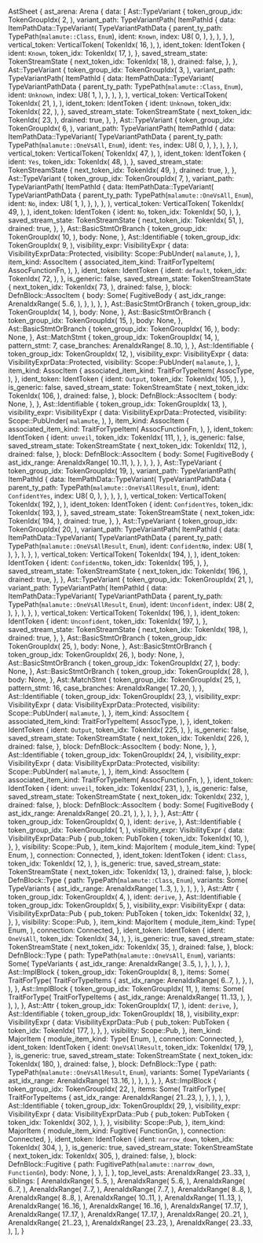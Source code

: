 AstSheet {
    ast_arena: Arena {
        data: [
            Ast::TypeVariant {
                token_group_idx: TokenGroupIdx(
                    2,
                ),
                variant_path: TypeVariantPath(
                    ItemPathId {
                        data: ItemPathData::TypeVariant(
                            TypeVariantPathData {
                                parent_ty_path: TypePath(`malamute::Class`, `Enum`),
                                ident: `Known`,
                                index: U8(
                                    0,
                                ),
                            },
                        ),
                    },
                ),
                vertical_token: VerticalToken(
                    TokenIdx(
                        16,
                    ),
                ),
                ident_token: IdentToken {
                    ident: `Known`,
                    token_idx: TokenIdx(
                        17,
                    ),
                },
                saved_stream_state: TokenStreamState {
                    next_token_idx: TokenIdx(
                        18,
                    ),
                    drained: false,
                },
            },
            Ast::TypeVariant {
                token_group_idx: TokenGroupIdx(
                    3,
                ),
                variant_path: TypeVariantPath(
                    ItemPathId {
                        data: ItemPathData::TypeVariant(
                            TypeVariantPathData {
                                parent_ty_path: TypePath(`malamute::Class`, `Enum`),
                                ident: `Unknown`,
                                index: U8(
                                    1,
                                ),
                            },
                        ),
                    },
                ),
                vertical_token: VerticalToken(
                    TokenIdx(
                        21,
                    ),
                ),
                ident_token: IdentToken {
                    ident: `Unknown`,
                    token_idx: TokenIdx(
                        22,
                    ),
                },
                saved_stream_state: TokenStreamState {
                    next_token_idx: TokenIdx(
                        23,
                    ),
                    drained: true,
                },
            },
            Ast::TypeVariant {
                token_group_idx: TokenGroupIdx(
                    6,
                ),
                variant_path: TypeVariantPath(
                    ItemPathId {
                        data: ItemPathData::TypeVariant(
                            TypeVariantPathData {
                                parent_ty_path: TypePath(`malamute::OneVsAll`, `Enum`),
                                ident: `Yes`,
                                index: U8(
                                    0,
                                ),
                            },
                        ),
                    },
                ),
                vertical_token: VerticalToken(
                    TokenIdx(
                        47,
                    ),
                ),
                ident_token: IdentToken {
                    ident: `Yes`,
                    token_idx: TokenIdx(
                        48,
                    ),
                },
                saved_stream_state: TokenStreamState {
                    next_token_idx: TokenIdx(
                        49,
                    ),
                    drained: true,
                },
            },
            Ast::TypeVariant {
                token_group_idx: TokenGroupIdx(
                    7,
                ),
                variant_path: TypeVariantPath(
                    ItemPathId {
                        data: ItemPathData::TypeVariant(
                            TypeVariantPathData {
                                parent_ty_path: TypePath(`malamute::OneVsAll`, `Enum`),
                                ident: `No`,
                                index: U8(
                                    1,
                                ),
                            },
                        ),
                    },
                ),
                vertical_token: VerticalToken(
                    TokenIdx(
                        49,
                    ),
                ),
                ident_token: IdentToken {
                    ident: `No`,
                    token_idx: TokenIdx(
                        50,
                    ),
                },
                saved_stream_state: TokenStreamState {
                    next_token_idx: TokenIdx(
                        51,
                    ),
                    drained: true,
                },
            },
            Ast::BasicStmtOrBranch {
                token_group_idx: TokenGroupIdx(
                    10,
                ),
                body: None,
            },
            Ast::Identifiable {
                token_group_idx: TokenGroupIdx(
                    9,
                ),
                visibility_expr: VisibilityExpr {
                    data: VisibilityExprData::Protected,
                    visibility: Scope::PubUnder(
                        `malamute`,
                    ),
                },
                item_kind: AssocItem {
                    associated_item_kind: TraitForTypeItem(
                        AssocFunctionFn,
                    ),
                },
                ident_token: IdentToken {
                    ident: `default`,
                    token_idx: TokenIdx(
                        72,
                    ),
                },
                is_generic: false,
                saved_stream_state: TokenStreamState {
                    next_token_idx: TokenIdx(
                        73,
                    ),
                    drained: false,
                },
                block: DefnBlock::AssocItem {
                    body: Some(
                        FugitiveBody {
                            ast_idx_range: ArenaIdxRange(
                                5..6,
                            ),
                        },
                    ),
                },
            },
            Ast::BasicStmtOrBranch {
                token_group_idx: TokenGroupIdx(
                    14,
                ),
                body: None,
            },
            Ast::BasicStmtOrBranch {
                token_group_idx: TokenGroupIdx(
                    15,
                ),
                body: None,
            },
            Ast::BasicStmtOrBranch {
                token_group_idx: TokenGroupIdx(
                    16,
                ),
                body: None,
            },
            Ast::MatchStmt {
                token_group_idx: TokenGroupIdx(
                    14,
                ),
                pattern_stmt: 7,
                case_branches: ArenaIdxRange(
                    8..10,
                ),
            },
            Ast::Identifiable {
                token_group_idx: TokenGroupIdx(
                    12,
                ),
                visibility_expr: VisibilityExpr {
                    data: VisibilityExprData::Protected,
                    visibility: Scope::PubUnder(
                        `malamute`,
                    ),
                },
                item_kind: AssocItem {
                    associated_item_kind: TraitForTypeItem(
                        AssocType,
                    ),
                },
                ident_token: IdentToken {
                    ident: `Output`,
                    token_idx: TokenIdx(
                        105,
                    ),
                },
                is_generic: false,
                saved_stream_state: TokenStreamState {
                    next_token_idx: TokenIdx(
                        106,
                    ),
                    drained: false,
                },
                block: DefnBlock::AssocItem {
                    body: None,
                },
            },
            Ast::Identifiable {
                token_group_idx: TokenGroupIdx(
                    13,
                ),
                visibility_expr: VisibilityExpr {
                    data: VisibilityExprData::Protected,
                    visibility: Scope::PubUnder(
                        `malamute`,
                    ),
                },
                item_kind: AssocItem {
                    associated_item_kind: TraitForTypeItem(
                        AssocFunctionFn,
                    ),
                },
                ident_token: IdentToken {
                    ident: `unveil`,
                    token_idx: TokenIdx(
                        111,
                    ),
                },
                is_generic: false,
                saved_stream_state: TokenStreamState {
                    next_token_idx: TokenIdx(
                        112,
                    ),
                    drained: false,
                },
                block: DefnBlock::AssocItem {
                    body: Some(
                        FugitiveBody {
                            ast_idx_range: ArenaIdxRange(
                                10..11,
                            ),
                        },
                    ),
                },
            },
            Ast::TypeVariant {
                token_group_idx: TokenGroupIdx(
                    19,
                ),
                variant_path: TypeVariantPath(
                    ItemPathId {
                        data: ItemPathData::TypeVariant(
                            TypeVariantPathData {
                                parent_ty_path: TypePath(`malamute::OneVsAllResult`, `Enum`),
                                ident: `ConfidentYes`,
                                index: U8(
                                    0,
                                ),
                            },
                        ),
                    },
                ),
                vertical_token: VerticalToken(
                    TokenIdx(
                        192,
                    ),
                ),
                ident_token: IdentToken {
                    ident: `ConfidentYes`,
                    token_idx: TokenIdx(
                        193,
                    ),
                },
                saved_stream_state: TokenStreamState {
                    next_token_idx: TokenIdx(
                        194,
                    ),
                    drained: true,
                },
            },
            Ast::TypeVariant {
                token_group_idx: TokenGroupIdx(
                    20,
                ),
                variant_path: TypeVariantPath(
                    ItemPathId {
                        data: ItemPathData::TypeVariant(
                            TypeVariantPathData {
                                parent_ty_path: TypePath(`malamute::OneVsAllResult`, `Enum`),
                                ident: `ConfidentNo`,
                                index: U8(
                                    1,
                                ),
                            },
                        ),
                    },
                ),
                vertical_token: VerticalToken(
                    TokenIdx(
                        194,
                    ),
                ),
                ident_token: IdentToken {
                    ident: `ConfidentNo`,
                    token_idx: TokenIdx(
                        195,
                    ),
                },
                saved_stream_state: TokenStreamState {
                    next_token_idx: TokenIdx(
                        196,
                    ),
                    drained: true,
                },
            },
            Ast::TypeVariant {
                token_group_idx: TokenGroupIdx(
                    21,
                ),
                variant_path: TypeVariantPath(
                    ItemPathId {
                        data: ItemPathData::TypeVariant(
                            TypeVariantPathData {
                                parent_ty_path: TypePath(`malamute::OneVsAllResult`, `Enum`),
                                ident: `Unconfident`,
                                index: U8(
                                    2,
                                ),
                            },
                        ),
                    },
                ),
                vertical_token: VerticalToken(
                    TokenIdx(
                        196,
                    ),
                ),
                ident_token: IdentToken {
                    ident: `Unconfident`,
                    token_idx: TokenIdx(
                        197,
                    ),
                },
                saved_stream_state: TokenStreamState {
                    next_token_idx: TokenIdx(
                        198,
                    ),
                    drained: true,
                },
            },
            Ast::BasicStmtOrBranch {
                token_group_idx: TokenGroupIdx(
                    25,
                ),
                body: None,
            },
            Ast::BasicStmtOrBranch {
                token_group_idx: TokenGroupIdx(
                    26,
                ),
                body: None,
            },
            Ast::BasicStmtOrBranch {
                token_group_idx: TokenGroupIdx(
                    27,
                ),
                body: None,
            },
            Ast::BasicStmtOrBranch {
                token_group_idx: TokenGroupIdx(
                    28,
                ),
                body: None,
            },
            Ast::MatchStmt {
                token_group_idx: TokenGroupIdx(
                    25,
                ),
                pattern_stmt: 16,
                case_branches: ArenaIdxRange(
                    17..20,
                ),
            },
            Ast::Identifiable {
                token_group_idx: TokenGroupIdx(
                    23,
                ),
                visibility_expr: VisibilityExpr {
                    data: VisibilityExprData::Protected,
                    visibility: Scope::PubUnder(
                        `malamute`,
                    ),
                },
                item_kind: AssocItem {
                    associated_item_kind: TraitForTypeItem(
                        AssocType,
                    ),
                },
                ident_token: IdentToken {
                    ident: `Output`,
                    token_idx: TokenIdx(
                        225,
                    ),
                },
                is_generic: false,
                saved_stream_state: TokenStreamState {
                    next_token_idx: TokenIdx(
                        226,
                    ),
                    drained: false,
                },
                block: DefnBlock::AssocItem {
                    body: None,
                },
            },
            Ast::Identifiable {
                token_group_idx: TokenGroupIdx(
                    24,
                ),
                visibility_expr: VisibilityExpr {
                    data: VisibilityExprData::Protected,
                    visibility: Scope::PubUnder(
                        `malamute`,
                    ),
                },
                item_kind: AssocItem {
                    associated_item_kind: TraitForTypeItem(
                        AssocFunctionFn,
                    ),
                },
                ident_token: IdentToken {
                    ident: `unveil`,
                    token_idx: TokenIdx(
                        231,
                    ),
                },
                is_generic: false,
                saved_stream_state: TokenStreamState {
                    next_token_idx: TokenIdx(
                        232,
                    ),
                    drained: false,
                },
                block: DefnBlock::AssocItem {
                    body: Some(
                        FugitiveBody {
                            ast_idx_range: ArenaIdxRange(
                                20..21,
                            ),
                        },
                    ),
                },
            },
            Ast::Attr {
                token_group_idx: TokenGroupIdx(
                    0,
                ),
                ident: `derive`,
            },
            Ast::Identifiable {
                token_group_idx: TokenGroupIdx(
                    1,
                ),
                visibility_expr: VisibilityExpr {
                    data: VisibilityExprData::Pub {
                        pub_token: PubToken {
                            token_idx: TokenIdx(
                                10,
                            ),
                        },
                    },
                    visibility: Scope::Pub,
                },
                item_kind: MajorItem {
                    module_item_kind: Type(
                        Enum,
                    ),
                    connection: Connected,
                },
                ident_token: IdentToken {
                    ident: `Class`,
                    token_idx: TokenIdx(
                        12,
                    ),
                },
                is_generic: true,
                saved_stream_state: TokenStreamState {
                    next_token_idx: TokenIdx(
                        13,
                    ),
                    drained: false,
                },
                block: DefnBlock::Type {
                    path: TypePath(`malamute::Class`, `Enum`),
                    variants: Some(
                        TypeVariants {
                            ast_idx_range: ArenaIdxRange(
                                1..3,
                            ),
                        },
                    ),
                },
            },
            Ast::Attr {
                token_group_idx: TokenGroupIdx(
                    4,
                ),
                ident: `derive`,
            },
            Ast::Identifiable {
                token_group_idx: TokenGroupIdx(
                    5,
                ),
                visibility_expr: VisibilityExpr {
                    data: VisibilityExprData::Pub {
                        pub_token: PubToken {
                            token_idx: TokenIdx(
                                32,
                            ),
                        },
                    },
                    visibility: Scope::Pub,
                },
                item_kind: MajorItem {
                    module_item_kind: Type(
                        Enum,
                    ),
                    connection: Connected,
                },
                ident_token: IdentToken {
                    ident: `OneVsAll`,
                    token_idx: TokenIdx(
                        34,
                    ),
                },
                is_generic: true,
                saved_stream_state: TokenStreamState {
                    next_token_idx: TokenIdx(
                        35,
                    ),
                    drained: false,
                },
                block: DefnBlock::Type {
                    path: TypePath(`malamute::OneVsAll`, `Enum`),
                    variants: Some(
                        TypeVariants {
                            ast_idx_range: ArenaIdxRange(
                                3..5,
                            ),
                        },
                    ),
                },
            },
            Ast::ImplBlock {
                token_group_idx: TokenGroupIdx(
                    8,
                ),
                items: Some(
                    TraitForType(
                        TraitForTypeItems {
                            ast_idx_range: ArenaIdxRange(
                                6..7,
                            ),
                        },
                    ),
                ),
            },
            Ast::ImplBlock {
                token_group_idx: TokenGroupIdx(
                    11,
                ),
                items: Some(
                    TraitForType(
                        TraitForTypeItems {
                            ast_idx_range: ArenaIdxRange(
                                11..13,
                            ),
                        },
                    ),
                ),
            },
            Ast::Attr {
                token_group_idx: TokenGroupIdx(
                    17,
                ),
                ident: `derive`,
            },
            Ast::Identifiable {
                token_group_idx: TokenGroupIdx(
                    18,
                ),
                visibility_expr: VisibilityExpr {
                    data: VisibilityExprData::Pub {
                        pub_token: PubToken {
                            token_idx: TokenIdx(
                                177,
                            ),
                        },
                    },
                    visibility: Scope::Pub,
                },
                item_kind: MajorItem {
                    module_item_kind: Type(
                        Enum,
                    ),
                    connection: Connected,
                },
                ident_token: IdentToken {
                    ident: `OneVsAllResult`,
                    token_idx: TokenIdx(
                        179,
                    ),
                },
                is_generic: true,
                saved_stream_state: TokenStreamState {
                    next_token_idx: TokenIdx(
                        180,
                    ),
                    drained: false,
                },
                block: DefnBlock::Type {
                    path: TypePath(`malamute::OneVsAllResult`, `Enum`),
                    variants: Some(
                        TypeVariants {
                            ast_idx_range: ArenaIdxRange(
                                13..16,
                            ),
                        },
                    ),
                },
            },
            Ast::ImplBlock {
                token_group_idx: TokenGroupIdx(
                    22,
                ),
                items: Some(
                    TraitForType(
                        TraitForTypeItems {
                            ast_idx_range: ArenaIdxRange(
                                21..23,
                            ),
                        },
                    ),
                ),
            },
            Ast::Identifiable {
                token_group_idx: TokenGroupIdx(
                    29,
                ),
                visibility_expr: VisibilityExpr {
                    data: VisibilityExprData::Pub {
                        pub_token: PubToken {
                            token_idx: TokenIdx(
                                302,
                            ),
                        },
                    },
                    visibility: Scope::Pub,
                },
                item_kind: MajorItem {
                    module_item_kind: Fugitive(
                        FunctionGn,
                    ),
                    connection: Connected,
                },
                ident_token: IdentToken {
                    ident: `narrow_down`,
                    token_idx: TokenIdx(
                        304,
                    ),
                },
                is_generic: true,
                saved_stream_state: TokenStreamState {
                    next_token_idx: TokenIdx(
                        305,
                    ),
                    drained: false,
                },
                block: DefnBlock::Fugitive {
                    path: FugitivePath(`malamute::narrow_down`, `FunctionGn`),
                    body: None,
                },
            },
        ],
    },
    top_level_asts: ArenaIdxRange(
        23..33,
    ),
    siblings: [
        ArenaIdxRange(
            5..5,
        ),
        ArenaIdxRange(
            5..6,
        ),
        ArenaIdxRange(
            6..7,
        ),
        ArenaIdxRange(
            7..7,
        ),
        ArenaIdxRange(
            7..7,
        ),
        ArenaIdxRange(
            8..8,
        ),
        ArenaIdxRange(
            8..8,
        ),
        ArenaIdxRange(
            10..11,
        ),
        ArenaIdxRange(
            11..13,
        ),
        ArenaIdxRange(
            16..16,
        ),
        ArenaIdxRange(
            16..16,
        ),
        ArenaIdxRange(
            17..17,
        ),
        ArenaIdxRange(
            17..17,
        ),
        ArenaIdxRange(
            17..17,
        ),
        ArenaIdxRange(
            20..21,
        ),
        ArenaIdxRange(
            21..23,
        ),
        ArenaIdxRange(
            23..23,
        ),
        ArenaIdxRange(
            23..33,
        ),
    ],
}